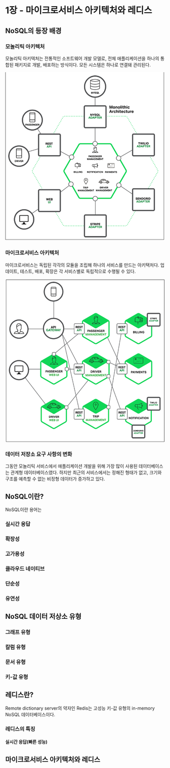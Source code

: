 # 1장 - 마이크로서비스 아키텍처와 레디스

## NoSQL의 등장 배경

### 모놀리틱 아키텍처

모놀리틱 아키텍처는 전통적인 소프트웨어 개발 모델로, 전체 애플리케이션을 하나의 통합된 패키지로 개발, 배포하는 방식이다. 모든 시스템은 하나로 연결돼 관리된다.

![모노리틱](../../assets/redis/redis-for-developer/monolith.png)

### 마이크로서비스 아키텍처

마이크로서비스는 독립된 각각의 모듈을 조립해 하나의 서비스를 만드는 아키택처다. 업데이트, 테스트, 배포, 확장은 각 서비스별로 독립적으로 수행될 수 있다.

![마이크로서비스](../../assets/redis/redis-for-developer/microservice.png)

### 데이터 저장소 요구 사항의 변화

그동안 모놀리틱 서비스에서 애플리케이션 개발을 위해 가장 많이 사용된 데이터베이스는 관계형 데이터베이스였다. 하지만 최근의 서비스에서는 정해진 형태가 없고, 크기와 구조를 예측할 수 없는 비정형 데이터가 증가하고 있다.

## NoSQL이란?

NoSQL이란 용어는

### 실시간 응답

### 확장성

### 고가용성

### 클라우드 네이티브

### 단순성

### 유연성

## NoSQL 데이터 저상소 유형

### 그래프 유형

### 칼럼 유형

### 문서 유형

### 키-값 유형

## 레디스란?

Remote dictionary server의 약자인 Redis는 고성능 키-값 유형의 in-memory NoSQL 데이터베이스이다.

### 레디스의 특징

#### 실시간 응답(빠른 성능)

## 마이크로서비스 아키텍처와 레디스
